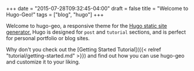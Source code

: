 +++
date = "2015-07-28T09:32:45-04:00"
draft = false
title = "Welcome to Hugo-Geo!"
tags = ["blog", "hugo"]
+++


Welcome to hugo-geo, a responsive theme for the [Hugo static site generator.](http://gohugo.io) Hugo is designed for `post` and `tutorial` sections, and is perfect for personal
portfolio or blog sites.

Why don't you check out the [Getting Started Tutorial]({{< relref "tutorial/getting-started.md" >}}) and find out how you can use hugo-geo and customize it to your liking.
